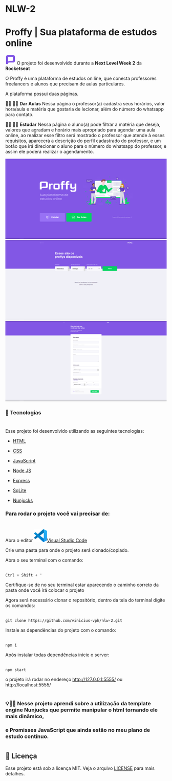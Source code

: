 # NLW-2
# Proffy | Sua plataforma de estudos online

![](/public/images/favicon.png) O projeto foi desenvolvido durante a **Next Level Week 2** da **Rocketseat**


O Proffy é uma plataforma de estudos on line, que conecta professores freelancers e alunos que precisam de aulas particulares.

A plataforma possui duas páginas.

👨‍🏫 👩‍🏫 **Dar Aulas** Nessa página o professor(a) cadastra seus horários, valor hora/aula e matéria que gostaria de lecionar, além do número
do whatsapp para contato.

👩‍🎓 👨‍🎓 **Estudar** Nessa página o aluno(a) pode filtrar a matéria que deseja, valores que agradam e horário mais apropriado para agendar uma aula online, 
ao realizar esse filtro será mostrado o professor que atende à esses requisitos, aparecerá a descrição do perfil cadastrado do professor, e um botão que irá direcionar o aluno para o número do whatsapp do professor, e assim ele poderá realizar o agendamento. 


![](/public/images/proffy.PNG)
![](/public/images/proffy2.PNG)
![](/public/images/proffy3.PNG)


### 🚀 Tecnologias
#

Esse projeto foi desenvolvido utilizando as seguintes tecnologias:
* [HTML](https://www.w3schools.com/html/default.asp) 

* [CSS](https://www.w3schools.com/css/default.asp) 

* [JavaScript](https://www.w3schools.com/js/default.asp) 

* [Node JS](https://nodejs.org/en/) 

* [Express](https://expressjs.com/pt-br/) 

* [SqLite](https://www.sqlite.org/index.html) 

* [Nunjucks](https://mozilla.github.io/nunjucks/) 



### Para rodar o projeto você vai precisar de:
#

Abra o editor    ![](/public/images/favicon.vscode2.png)[Visual Studio Code](https://code.visualstudio.com/download)

Crie uma pasta para onde o projeto será clonado/copiado.

Abra o seu terminal com o comando:
```

Ctrl + Shift + '

``` 
Certifique-se de no seu terminal estar aparecendo o caminho correto da pasta onde você irá colocar o projeto 

Agora será necessário clonar o repositório, dentro da tela do terminal digite os comandos:
```

git clone https://github.com/vinicius-vph/nlw-2.git

``` 
Instale as dependências do projeto com o comando:

```

npm i

``` 
Após instalar todas dependências inicie o server:
```

npm start

``` 

o projeto irá rodar no endereço
http://127.0.0.1:5555/
ou
http://localhost:5555/

#
#
### 💡📝💭 Nesse projeto aprendi sobre a utilização da template engine Nunjucks que permite manipular o html tornando ele mais dinâmico,
### e Promisses JavaScript que ainda estão no meu plano de estudo contínuo.
#
#

## 📝 Licença

Esse projeto está sob a licença MIT. Veja o arquivo [LICENSE](https://www.mit.edu/~amini/LICENSE.md) para mais detalhes.

















